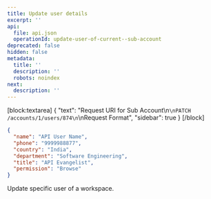 ```yaml
---
title: Update user details
excerpt: ''
api:
  file: api.json
  operationId: update-user-of-current--sub-account
deprecated: false
hidden: false
metadata:
  title: ''
  description: ''
  robots: noindex
next:
  description: ''
---
```

[block:textarea]
{
  "text": "Request URI for Sub Account\n```\nPATCH /accounts/1/users/874\n```\nRequest Format",
  "sidebar": true
}
[/block]


```json
{
  "name": "API User Name",
  "phone": "9999988877",
  "country": "India",
  "department": "Software Engineering",
  "title": "API Evangelist",
  "permission": "Browse"
}
```

Update specific user of a workspace.